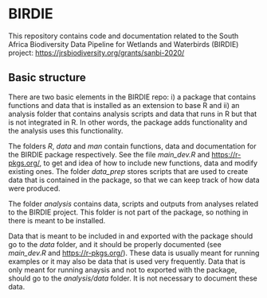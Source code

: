 # BIRDIE
This repository contains code and documentation related to the South Africa Biodiversity Data Pipeline for Wetlands and Waterbirds (BIRDIE) project: https://jrsbiodiversity.org/grants/sanbi-2020/

## Basic structure
There are two basic elements in the BIRDIE repo: i) a package that contains functions and data that is installed as an extension to base R and ii) an analysis folder that contains analysis scripts and data that runs in R but that is not integrated in R. In other words, the package adds functionality and the analysis uses this functionality.

The folders *R*, *data* and *man* contain functions, data and documentation for the BIRDIE package respectively. See the file *main_dev.R* and https://r-pkgs.org/, to get and idea of how to include new functions, data and modify existing ones. The folder *data_prep* stores scripts that are used to create data that is contained in the package, so that we can keep track of how data were produced.

The folder *analysis* contains data, scripts and outputs from analyses related to the BIRDIE project. This folder is not part of the package, so nothing in there is meant to be installed.

Data that is meant to be included in and exported with the package should go to the *data* folder, and it should be properly documented (see *main_dev.R* and https://r-pkgs.org/). These data is usually meant for running examples or it may also be data that is used very frequently. Data that is only meant for running anaysis and not to exported with the package, should go to the *analysis/data* folder. It is not necessary to document these data.
